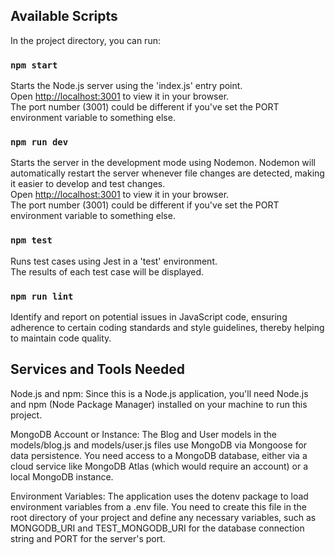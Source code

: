 ## Available Scripts

In the project directory, you can run:

### `npm start`

Starts the Node.js server using the 'index.js' entry point.\
Open [http://localhost:3001](http://localhost:3001) to view it in your browser.\
The port number (3001) could be different if you've set the PORT environment variable to something else.

### `npm run dev`

Starts the server in the development mode using Nodemon. Nodemon will automatically restart the server whenever file changes are detected, making it easier to develop and test changes.\
Open [http://localhost:3001](http://localhost:3001) to view it in your browser.\
The port number (3001) could be different if you've set the PORT environment variable to something else.

### `npm test`

Runs test cases using Jest in a 'test' environment.\
The results of each test case will be displayed.

### `npm run lint`

Identify and report on potential issues in JavaScript code, ensuring adherence to certain coding standards and style guidelines, thereby helping to maintain code quality.

## Services and Tools Needed

Node.js and npm: Since this is a Node.js application, you'll need Node.js and npm (Node Package Manager) installed on your machine to run this project.

MongoDB Account or Instance: The Blog and User models in the models/blog.js and models/user.js files use MongoDB via Mongoose for data persistence. You need access to a MongoDB database, either via a cloud service like MongoDB Atlas (which would require an account) or a local MongoDB instance.

Environment Variables: The application uses the dotenv package to load environment variables from a .env file. You need to create this file in the root directory of your project and define any necessary variables, such as MONGODB_URI and TEST_MONGODB_URI for the database connection string and PORT for the server's port.
